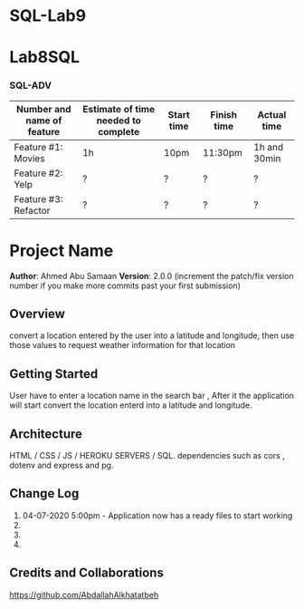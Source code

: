 # SQL-Lab9

# Lab8SQL

### SQL-ADV
Number and name of feature | Estimate of time needed to complete | Start time | Finish time | Actual time
---------------------------|-------------------------------------|------------|-------------|------------
Feature #1: Movies | 1h | 10pm | 11:30pm | 1h and 30min
Feature #2: Yelp  | ? | ? | ? | ?
Feature #3: Refactor | ? | ? | ? | ?

# Project Name

**Author**: Ahmed Abu Samaan
**Version**: 2.0.0 (increment the patch/fix version number if you make more commits past your first submission)

## Overview
convert a location entered by the user into a latitude and longitude, then use those values to request weather information for that location

## Getting Started
User have to enter a location name in the search bar , After it the application will start convert the location enterd into a latitude and longitude.

## Architecture
HTML / CSS / JS / HEROKU SERVERS / SQL.
dependencies such as cors , dotenv and express and pg.

## Change Log
1. 04-07-2020 5:00pm - Application now has a ready files to start working
2. 
3. 
4. 



## Credits and Collaborations
https://github.com/AbdallahAlkhatatbeh